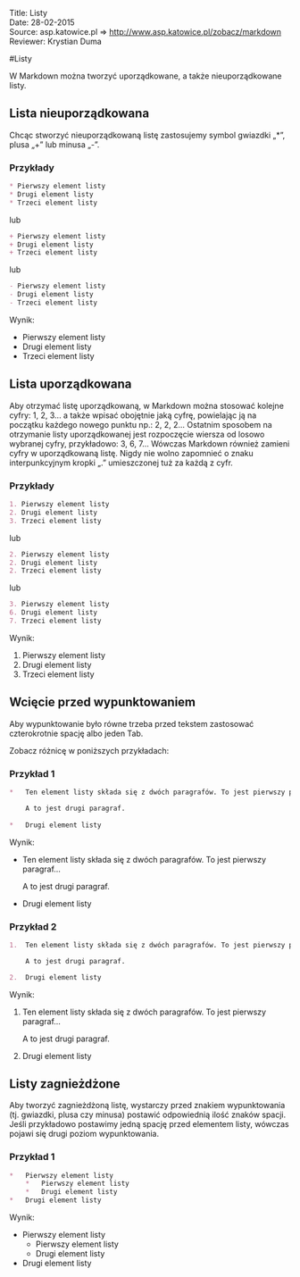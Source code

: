 Title: 		Listy  
Date: 		28-02-2015  
Source:     asp.katowice.pl => http://www.asp.katowice.pl/zobacz/markdown  
Reviewer:	Krystian Duma  

#Listy

W Markdown można tworzyć uporządkowane, a także nieuporządkowane listy. 

## Lista nieuporządkowana

Chcąc stworzyć nieuporządkowaną listę zastosujemy symbol gwiazdki „\*”, plusa „+” lub minusa „-”.

### Przykłady

```markdown
* Pierwszy element listy 
* Drugi element listy 
* Trzeci element listy
```
lub
```markdown
+ Pierwszy element listy 
+ Drugi element listy 
+ Trzeci element listy
```
lub
```markdown
- Pierwszy element listy 
- Drugi element listy 
- Trzeci element listy
```

Wynik:

* Pierwszy element listy 
* Drugi element listy 
* Trzeci element listy


## Lista uporządkowana

Aby otrzymać listę uporządkowaną, w Markdown można stosować kolejne cyfry: 1, 2, 3...
a także wpisać obojętnie jaką cyfrę, powielając ją na początku każdego nowego punktu np.: 2, 2, 2...
Ostatnim sposobem na otrzymanie listy uporządkowanej jest rozpoczęcie wiersza od losowo wybranej cyfry, przykładowo: 3, 6, 7...
Wówczas Markdown również zamieni cyfry w uporządkowaną listę. 
Nigdy nie wolno zapomnieć o znaku interpunkcyjnym kropki „.” umieszczonej tuż za każdą z cyfr.

### Przykłady

```markdown
1. Pierwszy element listy 
2. Drugi element listy 
3. Trzeci element listy
```
lub
```markdown
2. Pierwszy element listy 
2. Drugi element listy 
2. Trzeci element listy
```
lub
```markdown
3. Pierwszy element listy 
6. Drugi element listy 
7. Trzeci element listy
```

Wynik:

1. Pierwszy element listy 
2. Drugi element listy 
3. Trzeci element listy


## Wcięcie przed wypunktowaniem

Aby wypunktowanie było równe trzeba przed tekstem zastosować czterokrotnie spację albo jeden Tab. 

Zobacz różnicę w poniższych przykładach:

### Przykład 1

```markdown
*   Ten element listy składa się z dwóch paragrafów. To jest pierwszy paragraf…

    A to jest drugi paragraf. 
    
*   Drugi element listy
```

Wynik:

*   Ten element listy składa się z dwóch paragrafów. To jest pierwszy paragraf…

    A to jest drugi paragraf. 
    
*   Drugi element listy

### Przykład 2

```markdown
1.  Ten element listy składa się z dwóch paragrafów. To jest pierwszy paragraf…

    A to jest drugi paragraf.

2.  Drugi element listy
```

Wynik:

1.  Ten element listy składa się z dwóch paragrafów. To jest pierwszy paragraf…

    A to jest drugi paragraf.

2.  Drugi element listy


## Listy zagnieżdżone

Aby tworzyć zagnieżdżoną listę, wystarczy przed znakiem wypunktowania (tj. gwiazdki, plusa czy minusa) 
postawić odpowiednią ilość znaków spacji. Jeśli przykładowo postawimy jedną spację przed elementem listy, 
wówczas pojawi się drugi poziom wypunktowania.

### Przykład 1

```markdown
*   Pierwszy element listy
    *   Pierwszy element listy
    *   Drugi element listy
*   Drugi element listy
```

Wynik:

*   Pierwszy element listy
    *   Pierwszy element listy
    *   Drugi element listy
*   Drugi element listy















